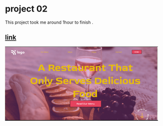 # project 02 

This project took me around 1hour to finish .

## [link](https://restaurant-ui-page.netlify.app/)
![output](./output-02.png)